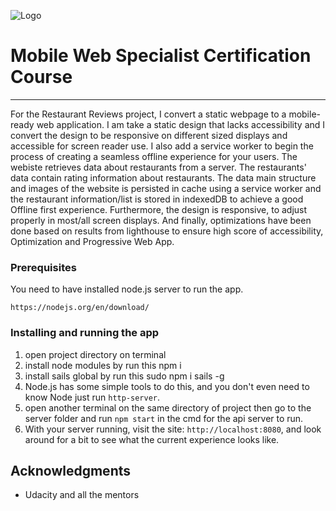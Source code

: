 ![Logo](https://raw.githubusercontent.com/amerkrlicbegovic/Udacity-Restaurant-reviews/master/img/logo.png)

# Mobile Web Specialist Certification Course
---

For the Restaurant Reviews project, I convert a static webpage to a mobile-ready web application. I am take a static design that lacks accessibility and I convert the design to be responsive on different sized displays and accessible for screen reader use. I also add a service worker to begin the process of creating a seamless offline experience for your users. The webiste retrieves data about restaurants from a server. The restaurants' data contain rating information about restaurants. The data main structure and images of the website is persisted in cache using a service worker and the restaurant information/list is stored in indexedDB to achieve a good Offline first experience. Furthermore, the design is responsive, to adjust properly in most/all screen displays. And finally, optimizations have been done based on results from lighthouse to ensure high score of accessibility, Optimization and Progressive Web App.

### Prerequisites

You need to have installed node.js server to run the app.

```
https://nodejs.org/en/download/
```

### Installing and running the app

1. open project directory on terminal
2. install node modules by run this npm i
3. install sails global by run this sudo npm i sails -g
4. Node.js has some simple tools to do this, and you don't even need to know Node just run `http-server`.
5. open another terminal on the same directory of project then go to the server folder and run `npm start` in the cmd for the api server to run.
6.  With your server running, visit the site: `http://localhost:8080`, and look around for a bit to see what the current experience looks like.


## Acknowledgments

* Udacity and all the mentors

